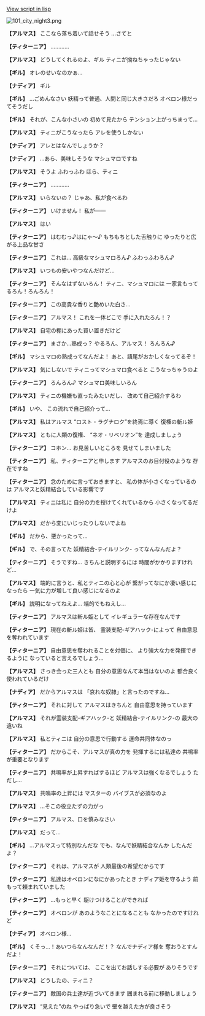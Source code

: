 [View script in lisp](../scripts/100102011.txt)

![101_city_night3.png](../images/backgrounds/101_city_night3.png)

**【アルマス】**
ここなら落ち着いて話せそう
…さてと

**【ティターニア】**
…………

**【アルマス】**
どうしてくれるのよ、ギル
ティニが拗ねちゃったじゃない

**【ギル】**
オレのせいなのかぁ…

**【ナディア】**
ギル

**【ギル】**
…ごめんなさい
妖精って普通、人間と同じ大きさだろ
オベロン様だってそうだし

**【ギル】**
それが、こんな小さいの
初めて見たから
テンション上がっちまって…

**【アルマス】**
ティニがこうなったら
アレを使うしかない

**【ナディア】**
アレとはなんでしょうか？

**【ナディア】**
…あら、美味しそうな
マシュマロですね

**【アルマス】**
そうよ
ふわっふわ
ほら、ティニ

**【ティターニア】**
…………

**【アルマス】**
いらないの？
じゃあ、私が食べるわ

**【ティターニア】**
いけません！
私が――

**【アルマス】**
はい

**【ティターニア】**
はむむっ♪はにゃ～♪
もちもちとした舌触りに
ゆったりと広がる上品な甘さ

**【ティターニア】**
これは…
高級なマシュマロろん♪
ふわっふわろん♪

**【アルマス】**
いつもの安いやつなんだけど…

**【ティターニア】**
そんなはずないろん！
ティニ、マシュマロには
一家言もってるろん！ろんろん！

**【ティターニア】**
この高貴な香りと艶めいた白さ…

**【ティターニア】**
アルマス！
これを一体どこで
手に入れたろん！？

**【アルマス】**
自宅の棚にあった買い置きだけど

**【ティターニア】**
まさか…熟成っ？
やるろん、アルマス！
ろんろん♪

**【ギル】**
マシュマロの熟成ってなんだよ！
あと、語尾がおかしくなってるぞ！

**【アルマス】**
気にしないで
ティニってマシュマロ食べると
こうなっちゃうのよ

**【ティターニア】**
ろんろん♪
マシュマロ美味しいろん

**【アルマス】**
ティニの機嫌も直ったみたいだし、
改めて自己紹介するわ

**【ギル】**
いや、
この流れで自己紹介って…

**【アルマス】**
私はアルマス
“ロスト・ラグナロク”を終焉に導く
復権の斬ル姫

**【アルマス】**
ともに人類の復権、
“ネオ・リベリオン”を
達成しましょう

**【ティターニア】**
コホン…
お見苦しいところを
見せてしまいました

**【ティターニア】**
私、ティターニアと申します
アルマスのお目付役のような
存在ですね

**【ティターニア】**
念のために言っておきますと、
私の体が小さくなっているのは
アルマスと妖精結合している影響です

**【アルマス】**
ティニは私に
自分の力を授けてくれているから
小さくなってるだけよ

**【アルマス】**
だから変にいじったりしないでよね

**【ギル】**
だから、悪かったって…

**【ギル】**
で、その言ってた
妖精結合-テイルリンク-
ってなんなんだよ？

**【ティターニア】**
そうですね…
きちんと説明するには
時間がかかりますけれど…

**【アルマス】**
端的に言うと、私とティニの心と心が
繋がってなにか凄い感じになったら
一気に力が増して良い感じになるのよ

**【ギル】**
説明になってねえよ…
端的でもねえし…

**【ティターニア】**
アルマスは斬ル姫として
イレギュラーな存在なんです

**【ティターニア】**
現在の斬ル姫は皆、
霊装支配-ギアハック-によって
自由意思を奪われています

**【ティターニア】**
自由意思を奪われることを対価に、
より強大な力を発揮できるように
なっていると言えるでしょう…

**【アルマス】**
さっき会った三人とも
自分の意思なんて本当はないのよ
都合良く使われているだけ

**【ナディア】**
だからアルマスは
「哀れな奴隷」と言ったのですね…

**【ティターニア】**
それに対して
アルマスはきちんと
自由意思を持っています

**【アルマス】**
それが霊装支配-ギアハック-と
妖精結合-テイルリンク-の
最大の違いね

**【アルマス】**
私とティニは
自分の意思で行動する
運命共同体なのっ

**【ティターニア】**
だからこそ、アルマスが真の力を
発揮するには私達の
共鳴率が重要となります

**【ティターニア】**
共鳴率が上昇すればするほど
アルマスは強くなるでしょう
ただし…

**【アルマス】**
共鳴率の上昇には
マスターの
バイブスが必須なのよ

**【アルマス】**
…そこの役立たずの力がっ

**【ティターニア】**
アルマス、口を慎みなさい

**【アルマス】**
だって…

**【ギル】**
…アルマスって特別なんだな
でも、なんで妖精結合なんか
したんだよ？

**【ティターニア】**
それは、アルマスが
人類最後の希望だからです

**【ティターニア】**
私達はオベロンになにかあったとき
ナディア姫を守るよう
前もって頼まれていました

**【ティターニア】**
…もっと早く
駆けつけることができれば

**【ティターニア】**
オベロンが
あのようなことになることも
なかったのですけれど

**【ナディア】**
オベロン様…

**【ギル】**
くそっ…！あいつらなんなんだ！？
なんでナディア様を
奪おうとすんだよ！

**【ティターニア】**
それについては、
ここを出てお話しする必要が
ありそうです

**【アルマス】**
どうしたの、ティニ？

**【ティターニア】**
敵国の兵士達が近づいてきます
囲まれる前に移動しましょう

**【アルマス】**
“見えた”のね
やっぱり急いで
壁を越えた方が良さそう
